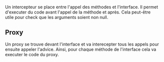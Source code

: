 
Un intercepteur se place entre l'appel des méthodes et l'interface. Il permet d'executer du code
avant l'appel de la méthode et après. Cela peut-être utile pour check que les arguments soient non null.

## Proxy
Un proxy se trouve devant l'interface et va interecepter tous les appels pour ensuite appeler l'advice.
Ainsi, pour chaque méthode de l'interface cela va executer le code du proxy.

